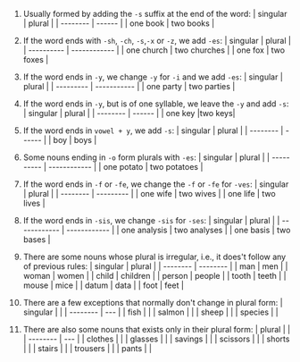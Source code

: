 1. Usually formed by adding the `-s` suffix at the end of the word:
| singular | plural |
| -------- | ------ |
| one book | two books        |

2. If the word ends with `-sh`, `-ch`, `-s`,`-x` or `-z`, we add `-es`:
| singular   | plural       |
| ---------- | ------------ |
| one church | two churches |
| one fox    | two foxes             |

3. If the word ends in `-y`, we change `-y` for `-i` and we add `-es`:
| singular  | plural      |
| --------- | ----------- |
| one party | two parties |

4. If the word ends in `-y`, but is of one syllable, we leave the `-y` and add `-s`:
| singular | plural |
| -------- | ------ |
| one key  |two keys|

5. If the word ends in `vowel + y`, we add `-s`:
| singular | plural |
| -------- | ------ |
| boy      | boys   |

6. Some nouns ending in `-o` form plurals with `-es`:
| singular   | plural       |
| ---------- | ------------ |
| one potato | two potatoes |

7. If the word ends in `-f` or `-fe`, we change the `-f` or `-fe` for `-ves`:
| singular | plural    |
| -------- | --------- |
| one wife | two wives |
| one life | two lives |

8. If the word ends in `-sis`, we change `-sis` for `-ses`:
| singular     | plural       |
| ------------ | ------------ |
| one analysis | two analyses |
| one basis    | two bases    |

9. There are some nouns whose plural is irregular, i.e., it does't follow any of previous rules:
| singular | plural   |
| -------- | -------- |
| man      | men      |
| woman    | women    |
| child    | children |
| person   | people   |
| tooth    | teeth    |
| mouse    | mice     |
| datum    | data     |
| foot     | feet     |

10. There are a few exceptions that normally don't change in plural form:
| singular |     |
| -------- | --- |
| fish     |     |
| salmon   |     |
| sheep    |     |
| species  |     |

11. There are also some nouns that exists only in their plural form:
| plural   |     |
| -------- | --- |
| clothes  |     |
| glasses  |     |
| savings  |     |
| scissors |     |
| shorts   |     |
| stairs   |     |
| trousers |     |
| pants    |     |
